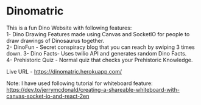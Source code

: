 # Dinomatric
This is a fun Dino Website with following features:  
1- Dino Drawing Features made using Canvas and SocketIO for people to draw drawings of Dinosaurus together.  
2- DinoFun - Secret conspiracy blog that you can reach by swiping 3 times down.
3- Dino Facts- Uses twilio API and generates random Dino Facts.  
4- Prehistoric Quiz - Normal quiz that checks your Prehistoric Knowledge.

Live URL - https://dinomatric.herokuapp.com/

Note: I have used following tutorial for whiteboard feature: https://dev.to/jerrymcdonald/creating-a-shareable-whiteboard-with-canvas-socket-io-and-react-2en

